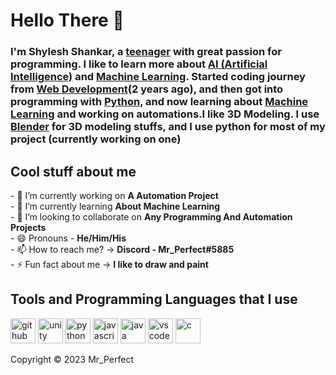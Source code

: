 <H1> Hello There 👋 </H1>

<H3>I'm Shylesh Shankar, a <a href="https://en.wikipedia.org/wiki/Adolescence">teenager</a> with great passion for programming. I like to learn more about <a href="https://en.wikipedia.org/wiki/Artificial_intelligence">AI (Artificial Intelligence)</a> and <a href="https://en.wikipedia.org/wiki/Machine_learning">Machine Learning</a>. Started coding journey from <a href="https://developer.mozilla.org/en-US/docs/Web/HTML">Web Development</a>(2 years ago), and then got into programming with <a href="https://python.org">Python</a>, and now learning about <a href="https://en.wikipedia.org/wiki/Machine_learning">Machine Learning</a> and working on automations.I like 3D Modeling. I use <a href="https://www.blender.org">Blender</a> for 3D modeling stuffs, and I use python for most of my project (currently working on one)</H3>

<H2>Cool stuff about me</H2>
- 🔭 I’m currently working on <b>A Automation Project</b><br>
- 🌱 I’m currently learning <b>About Machine Learning</b><br>
- 👯 I’m looking to collaborate on <b>Any Programming And Automation Projects</b><br>
- 😄 Pronouns - <b>He/Him/His</b><br>
- 📫 How to reach me? -> <b>Discord - Mr_Perfect#5885</b><br>
- ⚡  Fun fact about me -> <b>I like to draw and paint</b>

<H2>Tools and Programming Languages that I use</H2>
<p>

<a href="[https://github.com/">
<img src="https://cdn.jsdelivr.net/gh/devicons/devicon/icons/github/github-original.svg" alt="github" width="40" height="40"/></a>

<a href="https://unity.com/">
<img src="https://cdn.jsdelivr.net/gh/devicons/devicon/icons/unity/unity-original.svg" alt="unity" width="40" height="40"/></a>

<a href="https://www.python.org/">
<img src="https://cdn.jsdelivr.net/gh/devicons/devicon/icons/python/python-original.svg" alt="python" width="40" height="40"/></a>

<a href="https://www.javascript.com/">
<img src="https://cdn.jsdelivr.net/gh/devicons/devicon/icons/javascript/javascript-plain.svg" alt="javascript" width="40" height="40"/></a>

<a href="https://www.java.com/en/">
<img src="https://cdn.jsdelivr.net/gh/devicons/devicon/icons/java/java-original.svg" alt="java" width="40" height="40"/></a>
  
<a href="https://code.visualstudio.com/">
<img src="https://cdn.jsdelivr.net/gh/devicons/devicon/icons/vscode/vscode-original.svg" alt="vscode" width="40"></a>

<a href="https://www.blender.org">
<img src="https://cdn.jsdelivr.net/gh/devicons/devicon/icons/blender/blender-original.svg" alt="c" width="40" height="40"/></a>

<p>Copyright © 2023 Mr_Perfect</p>
<!---
Mr-Perfect-Tamilan/Mr-Perfect-Tamilan is a ✨ special ✨ repository because its `README.md` (this file) appears on your GitHub profile.
You can click the Preview link to take a look at your changes.
--->
